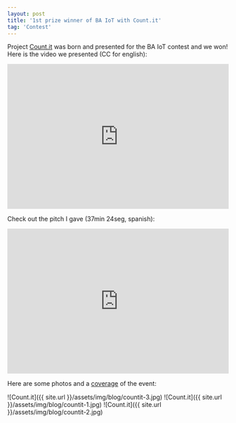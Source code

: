 ```yaml
---
layout: post
title: '1st prize winner of BA IoT with Count.it'
tag: 'Contest'
---
```


Project [Count.it](http://countit.com.ar) was born and presented for the BA IoT contest and we won! 
Here is the video we presented (CC for english):
<iframe width="100%" height="330" src="https://www.youtube.com/embed/_B_suC_ZVKM" frameborder="0" allowfullscreen></iframe>

Check out the pitch I gave (37min 24seg, spanish):
<iframe width="100%" height="330" src="https://www.youtube.com/embed/9Au2aQKbB28?start=2244&end=2392" frameborder="0" allowfullscreen></iframe>

Here are some photos and a [coverage](http://www.iotpreneur.com/concurso-ba-iot-cubrimos-la-final-la-feria-y-la-premiacion/) of the event:

![Count.it]({{ site.url }}/assets/img/blog/countit-3.jpg)
![Count.it]({{ site.url }}/assets/img/blog/countit-1.jpg)
![Count.it]({{ site.url }}/assets/img/blog/countit-2.jpg)